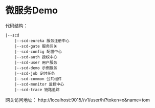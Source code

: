 # 微服务Demo
代码结构：
```
|--scd
    |--scd-eureka 服务注册中心
    |--scd-gate 服务网关
    |--scd-config 配置中心
    |--scd-auth 授权中心
    |--scd-user 用户服务
    |--scd-demo 示例服务
    |--scd-job 定时任务
    |--scd-common 公共组件
    |--scd-monitor 监控中心
    |--scd-trace 链路追踪
```

网关访问地址：
http://localhost:9015//v1/user/hi?token=x&name=tom
